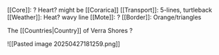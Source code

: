 [[Core]]: ? Heart? might be [[Corarica]]
[[Transport]]: 5-lines, turtleback
[[Weather]]: Heat? wavy line
[[Mote]]: ?
[[Border]]: Orange/triangles

The [[Countries|Country]] of Verra Shores ?

![[Pasted image 20250427181259.png]]